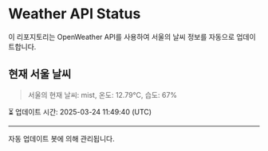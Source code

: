 
# Weather API Status

이 리포지토리는 OpenWeather API를 사용하여 서울의 날씨 정보를 자동으로 업데이트합니다.

## 현재 서울 날씨
> 서울의 현재 날씨: mist, 온도: 12.79°C, 습도: 67%

⏳ 업데이트 시간: 2025-03-24 11:49:40 (UTC)

---
자동 업데이트 봇에 의해 관리됩니다.
